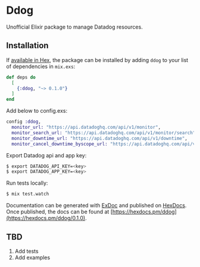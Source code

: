 # Ddog

Unofficial Elixir package to manage Datadog resources.

## Installation

If [available in Hex](https://hex.pm/docs/publish), the package can be installed
by adding `ddog` to your list of dependencies in `mix.exs`:

```elixir
def deps do
  [
    {:ddog, "~> 0.1.0"}
  ]
end
```

Add below to config.exs:

```elixir
config :ddog,
  monitor_url: "https://api.datadoghq.com/api/v1/monitor",
  monitor_search_url: "https://api.datadoghq.com/api/v1/monitor/search",
  monitor_downtime_url: "https://api.datadoghq.com/api/v1/downtime",
  monitor_cancel_downtime_byscope_url: "https://api.datadoghq.com/api/v1/downtime/cancel/by_scope"
```

Export Datadog api and app key:

```bash
$ export DATADOG_API_KEY=<key>
$ export DATADOG_APP_KEY=<key>
```

Run tests locally:

```bash
$ mix test.watch
```

Documentation can be generated with [ExDoc](https://github.com/elixir-lang/ex_doc)
and published on [HexDocs](https://hexdocs.pm). Once published, the docs can
be found at [https://hexdocs.pm/ddog](https://hexdocs.pm/ddog/0.1.0).

## TBD

1. Add tests
2. Add examples